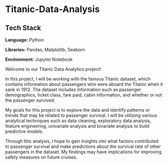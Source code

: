 # Titanic-Data-Analysis

## Tech Stack

**Language:** Python

**Libraries:** Pandas, Matplotlib, Seaborn 

**Environment:** Jupyter Notebook 

Welcome to our Titanic Data Analytics project!

In this project, I will be working with the famous Titanic dataset, which contains information about passengers who were aboard the Titanic when it sank in 1912. The dataset includes information such as passenger demographics, ticket class, fare paid, cabin information, and whether or not the passenger survived.

My goals for this project is to explore the data and identify patterns or trends that may be related to passenger survival. I will be utilizing various analytical techniques such as data cleaning, exploratory data analysis, feature engineering, univariate analysis and bivariate analysis to build predictive models.

Through this analysis, I hope to gain insights into what factors contributed to passenger survival and make predictions about the survival rate of other passengers in the dataset. My findings may have implications for improving safety measures on future cruises.
